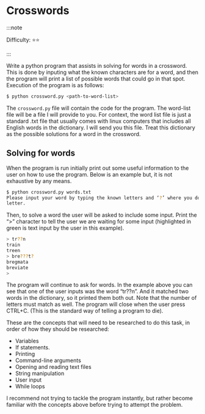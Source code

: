 # Crosswords

:::note

Difficulty: ⭐⭐

:::

Write a python program that assists in solving for words in a crossword. This is done by inputing what the known characters are for a word, and then the program will print a list of possible words that could go in that spot. Execution of the program is as follows:

```bash
$ python crossword.py <path-to-word-list>
```

The `crossword.py` file will contain the code for the program. The word-list file will be a file I will provide to you. For context, the word list file is just a standard .txt file that usually comes with linux computers that includes all English words in the dictionary. I will send you this file. Treat this dictionary as the possible solutions for a word in the crossword.

## Solving for words

When the program is run initially print out some useful information to the user on how to use the program. Below is an example but, it is not exhaustive by any means.

```bash
$ python crossword.py words.txt
Please input your word by typing the known letters and ‘?’ where you do not know the
letter.
```

Then, to solve a word the user will be asked to include some input. Print the “>” character to tell the user we are waiting for some input (highlighted in green is text input by the user in this example).

```bash
> tr??n
train
treen
> bre???t?
bregmata
breviate
>
```

The program will continue to ask for words. In the example above you can see that one of the user inputs was the word “tr??n”. And it matched two words in the dictionary, so it printed them both out. Note that the number of letters must match as well. The program will close when the user press CTRL+C. (This is the standard way of telling a program to die).

These are the concepts that will need to be researched to do this task, in order of how they should be researched:

- Variables
- If statements.
- Printing
- Command-line arguments
- Opening and reading text files
- String manipulation
- User input
- While loops

I recommend not trying to tackle the program instantly, but rather become familiar with the concepts above before trying to attempt the problem.
